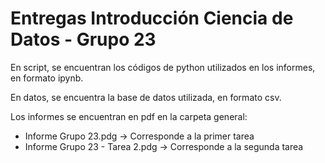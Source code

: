 # Entregas Introducción Ciencia de Datos - Grupo 23

En script, se encuentran los códigos de python utilizados en los informes, en formato ipynb.

En datos, se encuentra la base de datos utilizada, en formato csv.

Los informes se encuentran en pdf en la carpeta general:
*  Informe Grupo 23.pdg -> Corresponde a la primer tarea
*  Informe Grupo 23 - Tarea 2.pdg -> Corresponde a la segunda tarea
